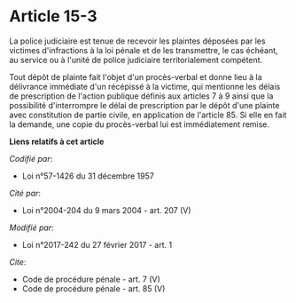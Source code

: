 # Article 15-3

La police judiciaire est tenue de recevoir les plaintes déposées par les victimes d'infractions à la loi pénale et de les
transmettre, le cas échéant, au service ou à l'unité de police judiciaire territorialement compétent. 

Tout dépôt de plainte fait l'objet d'un procès-verbal et donne lieu à la délivrance immédiate d'un récépissé à la victime,
qui mentionne les délais de prescription de l'action publique définis aux articles 7 à 9 ainsi que la possibilité
d'interrompre le délai de prescription par le dépôt d'une plainte avec constitution de partie civile, en application de
l'article 85. Si elle en fait la demande, une copie du procès-verbal lui est immédiatement remise.

**Liens relatifs à cet article**

_Codifié par_:

  - Loi n°57-1426 du 31 décembre 1957

_Cité par_:

  - Loi n°2004-204 du 9 mars 2004 - art. 207 (V)

_Modifié par_:

  - Loi n°2017-242 du 27 février 2017 - art. 1

_Cite_:

  - Code de procédure pénale - art. 7 (V)
  - Code de procédure pénale - art. 85 (V)
